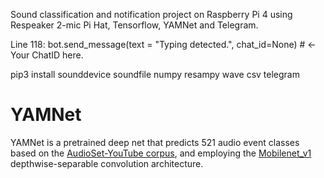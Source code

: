 Sound classification and notification project on Raspberry Pi 4 using 
Respeaker 2-mic Pi Hat, Tensorflow, YAMNet and Telegram. 

Line 118: bot.send_message(text = "Typing detected.", chat_id=None) # <- Your ChatID here.

pip3 install sounddevice soundfile numpy resampy wave csv telegram


# YAMNet

YAMNet is a pretrained deep net that predicts 521 audio event classes based on
the [AudioSet-YouTube corpus](http://g.co/audioset), and employing the
[Mobilenet_v1](https://arxiv.org/pdf/1704.04861.pdf) depthwise-separable
convolution architecture.
